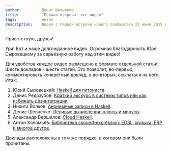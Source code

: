 ```yaml
---
author:         Денис Шевченко
title:          "Первая встреча: все видео"
tags:           митап
description:    Видео с первой встречи нашего сообщества 21 июня 2015 года.
---
```


Приветствую, друзья!

Ура! Вот и наше долгожданное видео. Огромная благодарность Юре Сыровецкому за серьёзную работу над этим видео!

Для удобства каждое видео размещено в формате отдельной статьи. Шесть докладов - шесть статей. Это позволит, во-первых, комментировать конкретный доклад, а во-вторых, ссылаться на него. Итак:

1. Юрий Сыровецкий: [Haskell для питониста](/posts/talks/2015/06/21/haskell-for-pythonista.html).
2. Денис Редозубов: [Краткий экскурс в системы типов или как избежать дезинтеграции](/posts/talks/2015/06/21/types-intro-or-how-to-avoid-desintegration.html).
3. Никита Волков: [Анонимные записи в Haskell](/posts/talks/2015/06/21/anonymous-records.html).
4. Денис Шевченко: [Ленивые вычисления: плюсы и минусы](/posts/talks/2015/06/21/lazy-evaluation.html).
5. Александр Вершилов: [Cloud Haskell](/posts/talks/2015/06/21/cloud-haskell.html).
6. Антон Холомьёв: [Библиотека csound-expression: EDSL, музыка, FRP и многое другое](/posts/talks/2015/06/21/csound-expression-library-edsl-music-frp.html).

Доклады расположены в том же порядке, в котором они были прочитаны.
